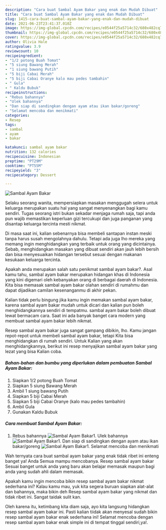 ```yaml
---
description: "Cara buat Sambal Ayam Bakar yang enak dan Mudah Dibuat"
title: "Cara buat Sambal Ayam Bakar yang enak dan Mudah Dibuat"
slug: 1415-cara-buat-sambal-ayam-bakar-yang-enak-dan-mudah-dibuat
date: 2021-06-23T23:41:37.010Z
image: https://img-global.cpcdn.com/recipes/e0544f25a5714c32/680x482cq70/sambal-ayam-bakar-foto-resep-utama.jpg
thumbnail: https://img-global.cpcdn.com/recipes/e0544f25a5714c32/680x482cq70/sambal-ayam-bakar-foto-resep-utama.jpg
cover: https://img-global.cpcdn.com/recipes/e0544f25a5714c32/680x482cq70/sambal-ayam-bakar-foto-resep-utama.jpg
author: Olivia Hale
ratingvalue: 3.9
reviewcount: 10
recipeingredient:
- "1/2 potong Buah Tomat"
- "5 siung Bawang Merah"
- "1 siung bawang Putih"
- "5 biji Cabai Merah"
- "5 biji Cabai Oranye kalo mau pedes tambahin"
- " Gula"
- " Kaldu Bubuk"
recipeinstructions:
- "Rebus bahannya"
- "Ulek bahannya"
- "Dan siap di sandingkan dengan ayam atau ikan bakar/goreng"
- "Selamat mencoba dan menikmati"
categories:
- Resep
tags:
- sambal
- ayam
- bakar

katakunci: sambal ayam bakar 
nutrition: 132 calories
recipecuisine: Indonesian
preptime: "PT29M"
cooktime: "PT55M"
recipeyield: "3"
recipecategory: Dessert

---
```



![Sambal Ayam Bakar](https://img-global.cpcdn.com/recipes/e0544f25a5714c32/680x482cq70/sambal-ayam-bakar-foto-resep-utama.jpg)

Selaku seorang wanita, mempersiapkan masakan menggugah selera untuk keluarga merupakan suatu hal yang sangat menyenangkan bagi kamu sendiri. Tugas seorang istri bukan sekadar menjaga rumah saja, tapi anda pun wajib memastikan keperluan gizi tercukupi dan juga panganan yang disantap keluarga tercinta mesti nikmat.

Di masa  saat ini, kalian sebenarnya bisa membeli santapan instan meski tanpa harus susah mengolahnya dahulu. Tetapi ada juga lho mereka yang memang ingin menghidangkan yang terbaik untuk orang yang dicintainya. Sebab, menghidangkan masakan yang dibuat sendiri akan jauh lebih bersih dan bisa menyesuaikan hidangan tersebut sesuai dengan makanan kesukaan keluarga tercinta. 



Apakah anda merupakan salah satu penikmat sambal ayam bakar?. Asal kamu tahu, sambal ayam bakar merupakan hidangan khas di Indonesia yang kini digemari oleh kebanyakan orang di berbagai daerah di Indonesia. Kita bisa memasak sambal ayam bakar olahan sendiri di rumahmu dan dapat dijadikan camilan kesenanganmu di akhir pekan.

Kalian tidak perlu bingung jika kamu ingin memakan sambal ayam bakar, karena sambal ayam bakar mudah untuk dicari dan kalian pun boleh menghidangkannya sendiri di tempatmu. sambal ayam bakar boleh dibuat lewat bermacam cara. Saat ini ada banyak banget cara modern yang membuat sambal ayam bakar lebih nikmat.

Resep sambal ayam bakar juga sangat gampang dibikin, lho. Kamu jangan repot-repot untuk membeli sambal ayam bakar, tetapi Kita bisa menghidangkan di rumah sendiri. Untuk Kalian yang akan menghidangkannya, berikut ini resep menyajikan sambal ayam bakar yang lezat yang bisa Kalian coba.

<!--inarticleads1-->

##### Bahan-bahan dan bumbu yang diperlukan dalam pembuatan Sambal Ayam Bakar:

1. Siapkan 1/2 potong Buah Tomat
1. Siapkan 5 siung Bawang Merah
1. Ambil 1 siung bawang Putih
1. Siapkan 5 biji Cabai Merah
1. Siapkan 5 biji Cabai Oranye (kalo mau pedes tambahin)
1. Ambil  Gula
1. Gunakan  Kaldu Bubuk




<!--inarticleads2-->

##### Cara membuat Sambal Ayam Bakar:

1. Rebus bahannya
<img src="https://img-global.cpcdn.com/steps/97190fe513407533/160x128cq70/sambal-ayam-bakar-langkah-memasak-1-foto.jpg" alt="Sambal Ayam Bakar">1. Ulek bahannya
<img src="https://img-global.cpcdn.com/steps/134e6cdd7e791421/160x128cq70/sambal-ayam-bakar-langkah-memasak-2-foto.jpg" alt="Sambal Ayam Bakar">1. Dan siap di sandingkan dengan ayam atau ikan bakar/goreng
<img src="https://img-global.cpcdn.com/steps/da4dda768fc1e78f/160x128cq70/sambal-ayam-bakar-langkah-memasak-3-foto.jpg" alt="Sambal Ayam Bakar">1. Selamat mencoba dan menikmati




Wah ternyata cara buat sambal ayam bakar yang enak tidak ribet ini enteng banget ya! Anda Semua mampu mencobanya. Resep sambal ayam bakar Sesuai banget untuk anda yang baru akan belajar memasak maupun bagi anda yang sudah ahli dalam memasak.

Apakah kamu ingin mencoba bikin resep sambal ayam bakar nikmat sederhana ini? Kalau kamu mau, yuk kita segera buruan siapkan alat-alat dan bahannya, maka bikin deh Resep sambal ayam bakar yang nikmat dan tidak ribet ini. Sangat taidak sulit kan. 

Oleh karena itu, ketimbang kita diam saja, ayo kita langsung hidangkan resep sambal ayam bakar ini. Pasti kalian tiidak akan menyesal sudah bikin resep sambal ayam bakar enak sederhana ini! Selamat mencoba dengan resep sambal ayam bakar enak simple ini di tempat tinggal sendiri,ya!.


